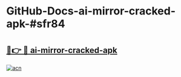 # GitHub-Docs-ai-mirror-cracked-apk-#sfr84

# <h2><a href="https://andorid.site?title=ai-mirror-cracked-apk&ref=07A">🔗👉 🔴 ai-mirror-cracked-apk</a></h2>

[![acn](https://github.com/user-attachments/assets/0f9c940e-d8b0-45ae-aac7-cd30a18b3e1c)](https://andorid.site?title=ai-mirror-cracked-apk&ref=07A)

